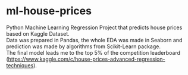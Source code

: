 # ml-house-prices
Python Machine Learning Regression Project that predicts house prices based on Kaggle Dataset. <br>
Data was prepared in Pandas, the whole EDA was made in Seaborn and prediction was made by algorithms from Scikit-Learn package. <br>
The final model leads me to the top 5% of the competition leaderboard (https://www.kaggle.com/c/house-prices-advanced-regression-techniques).
